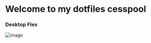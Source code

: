 # Welcome to my dotfiles cesspool
### Desktop Flex
![image](https://github.com/rseragon/dotfiles/assets/29054079/b9b9ba99-bb05-4ebc-9ed7-f9f5f2d1bb26)



